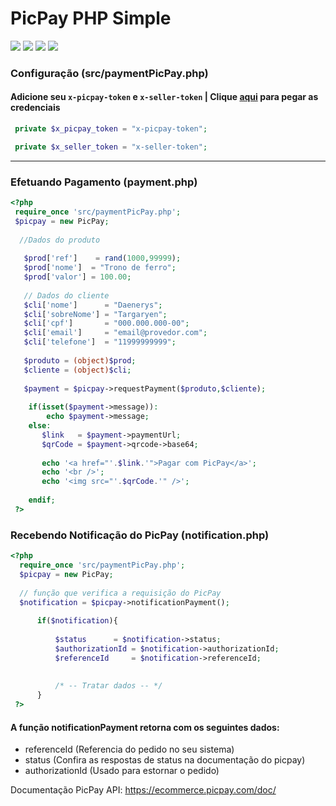 # PicPay PHP Simple

[![](https://img.shields.io/github/contributors/luannsr12/picpay-php.svg?style=flat-square)](https://github.com/luannsr12/picpay-php/r)
[![](https://img.shields.io/github/issues/luannsr12/picpay-php.svg?style=flat-square)](https://github.com/luannsr12/picpay-php/issues)
[![](https://badges.pufler.dev/updated/luannsr12/picpay-php)](https://github.com/luannsr12/picpay-php)
[![](https://badges.pufler.dev/visits/luannsr12/picpay-php)](https://github.com/luannsr12/picpay-php)

### Configuração (src/paymentPicPay.php)
#### Adicione seu `x-picpay-token` e `x-seller-token` | Clique [aqui](https://lojista.picpay.com/dashboard/ecommerce-token) para pegar as credenciais

```php
 private $x_picpay_token = "x-picpay-token";

 private $x_seller_token = "x-seller-token";

```
-----------

### Efetuando Pagamento (payment.php)
```php
<?php
 require_once 'src/paymentPicPay.php';
 $picpay = new PicPay;
 
  //Dados do produto
 
   $prod['ref']    = rand(1000,99999);			
   $prod['nome']  = "Trono de ferro";
   $prod['valor'] = 100.00;
   
   // Dados do cliente
   $cli['nome']      = "Daenerys";
   $cli['sobreNome'] = "Targaryen";
   $cli['cpf']       = "000.000.000-00";
   $cli['email']     = "email@provedor.com";
   $cli['telefone']  = "11999999999";
   
   $produto = (object)$prod;
   $cliente = (object)$cli;
   
   $payment = $picpay->requestPayment($produto,$cliente);
  
	if(isset($payment->message)):
		echo $payment->message;
	else:
 	   $link   = $payment->paymentUrl;
	   $qrCode = $payment->qrcode->base64;
	 
	   echo '<a href="'.$link.'">Pagar com PicPay</a>';
	   echo '<br />';
	   echo '<img src="'.$qrCode.'" />';
	   
    endif;
 ?>
```

### Recebendo Notificação do PicPay (notification.php)
```php
<?php
  require_once 'src/paymentPicPay.php'; 
  $picpay = new PicPay;
  
  // função que verifica a requisição do PicPay
  $notification = $picpay->notificationPayment();
  
	  if($notification){
		  
		  $status	   = $notification->status;
		  $authorizationId = $notification->authorizationId;
		  $referenceId     = $notification->referenceId;
		  
		  
		  /* -- Tratar dados -- */
	  }
 ?>
```
#### A função notificationPayment retorna com os seguintes dados:
- referenceId (Referencia do pedido no seu sistema)
- status      (Confira as respostas de status na documentação do picpay)
- authorizationId (Usado para estornar o pedido)




Documentação PicPay API: https://ecommerce.picpay.com/doc/
